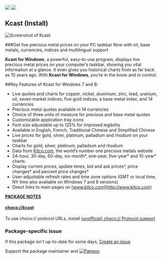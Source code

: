 [![](https://img.shields.io/chocolatey/v/kcast?color=green&label=kcast)](https://chocolatey.org/packages/kcast) [![](https://img.shields.io/chocolatey/dt/kcast)](https://chocolatey.org/packages/kcast)

## Kcast (Install)

![Screenshot of Kcast](http://applications.kitco.com/supportcenter/images/ss_taskbar.jpg)

###Get live precious metal prices on your PC taskbar 
Now with oil, base metals, currencies, indices and multilingual support
	
**Kcast for Windows**, a powerful, easy-to-use program, displays live precious metal prices on your computer’s taskbar, showing you vital information at a glance. It even gives you historical charts from as far back as 10 years ago. With **Kcast for Windows**, you’re in the know and in control.

##Key Features of Kcast for Windows 7 and 8:

* Live quotes and charts for copper, nickel, aluminum, zinc, lead, uranium, oil, seven market indices, five gold indices, a base metal index, and 14 currencies
* Precious metal quotes available in 14 currencies
* Choice of three units of measure for precious and base metal quotes
* Customizable application tray icons
* Font size adjustable up to 125% for improved legibility
* Available in English, French, Traditional Chinese and Simplified Chinese
* Live prices for gold, silver, platinum, palladium and rhodium on your taskbar
* Charts for gold, silver, platinum, palladium and rhodium
* Data from [Kitco.com](http://kitco.com), the world’s number one precious metals website
* 24-hour, 30-day, 60-day, six-month*, one-year, five-year* and 10-year* charts
* Display current prices, update times, bid and ask prices*, price changes* and percent price changes*
* User-adjustable refresh rates and time zone options (GMT or local time, NY time also available on Windows 7 and 8 versions)
* Direct links to main pages on [www.kitco.com](http://www.kitco.com)
	
**[PACKAGE NOTES](https://github.com/bcurran3/ChocolateyPackages/blob/master/kcast/readme.md)**

#### [choco://kcast](choco://kcast)
To use choco:// protocol URLs, install [(unofficial) choco:// Protocol support ](https://chocolatey.org/packages/choco-protocol-support)

### Package-specific issue
If this package isn't up-to-date for some days, [Create an issue](https://github.com/tunisiano187/Chocolatey-packages/issues/new/choose)

Support the package maintainer and [![Patreon](https://cdn.jsdelivr.net/gh/tunisiano187/Chocolatey-packages@d15c4e19c709e7148588d4523ffc6dd3cd3c7e5e/icons/patreon.png)](https://www.patreon.com/tunisiano)
